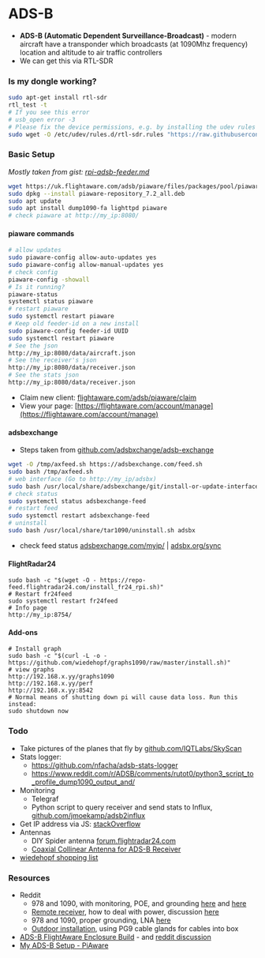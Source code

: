 # ADS-B

* <strong>ADS-B (Automatic Dependent Surveillance-Broadcast)</strong> - modern aircraft have a transponder which broadcasts (at 1090Mhz frequency) location and altitude to air traffic controllers
* We can get this via RTL-SDR


### Is my dongle working?

```bash
sudo apt-get install rtl-sdr
rtl_test -t
# If you see this error
# usb_open error -3
# Please fix the device permissions, e.g. by installing the udev rules file rtl-sdr.rules
sudo wget -O /etc/udev/rules.d/rtl-sdr.rules "https://raw.githubusercontent.com/osmocom/rtl-sdr/master/rtl-sdr.rules"
```

### Basic Setup

*Mostly taken from gist: [rpi-adsb-feeder.md](https://gist.github.com/kanchudeep/2068aa149b1f787f8f77d7b785de304a)*

```bash
wget https://uk.flightaware.com/adsb/piaware/files/packages/pool/piaware/p/piaware-support/piaware-repository_7.2_all.deb
sudo dpkg --install piaware-repository_7.2_all.deb
sudo apt update
sudo apt install dump1090-fa lighttpd piaware
# check piaware at http://my_ip:8080/
```

#### piaware commands

```bash
# allow updates
sudo piaware-config allow-auto-updates yes
sudo piaware-config allow-manual-updates yes
# check config
piaware-config -showall
# Is it running?
piaware-status
systemctl status piaware
# restart piaware
sudo systemctl restart piaware
# Keep old feeder-id on a new install
sudo piaware-config feeder-id UUID
sudo systemctl restart piaware
# See the json
http://my_ip:8080/data/aircraft.json
# See the receiver's json
http://my_ip:8080/data/receiver.json
# See the stats json
http://my_ip:8080/data/receiver.json
```

* Claim new client: [flightaware.com/adsb/piaware/claim](https://flightaware.com/adsb/piaware/claim)
* View your page: [https://flightaware.com/account/manage](https://flightaware.com/account/manage)

#### adsbexchange

* Steps taken from [github.com/adsbxchange/adsb-exchange](https://github.com/adsbxchange/adsb-exchange)

```bash
wget -O /tmp/axfeed.sh https://adsbexchange.com/feed.sh
sudo bash /tmp/axfeed.sh
# web interface (Go to http://my_ip/adsbx)
sudo bash /usr/local/share/adsbexchange/git/install-or-update-interface.sh
# check status
sudo systemctl status adsbexchange-feed
# restart feed
sudo systemctl restart adsbexchange-feed
# uninstall
sudo bash /usr/local/share/tar1090/uninstall.sh adsbx
```


* check feed status [adsbexchange.com/myip/](https://adsbexchange.com/myip/) | [adsbx.org/sync](http://adsbx.org/sync)

#### FlightRadar24

```
sudo bash -c "$(wget -O - https://repo-feed.flightradar24.com/install_fr24_rpi.sh)"
# Restart fr24feed
sudo systemctl restart fr24feed
# Info page
http://my_ip:8754/
```

#### Add-ons

```
# Install graph
sudo bash -c "$(curl -L -o - https://github.com/wiedehopf/graphs1090/raw/master/install.sh)"
# view graphs
http://192.168.x.yy/graphs1090
http://192.168.x.yy/perf
http://192.168.x.yy:8542
# Normal means of shutting down pi will cause data loss. Run this instead:
sudo shutdown now
```

### Todo

* Take pictures of the planes that fly by [github.com/IQTLabs/SkyScan](https://github.com/IQTLabs/SkyScan)
* Stats logger: 
  * https://github.com/nfacha/adsb-stats-logger
  * https://www.reddit.com/r/ADSB/comments/rutot0/python3_script_to_profile_dump1090_output_and/
* Monitoring
  * Telegraf
  * Python script to query receiver and send stats to Influx, [github.com/jmoekamp/adsb2influx](https://github.com/jmoekamp/adsb2influx/blob/main/adsb2influx.py)
* Get IP address via JS: [stackOverflow](https://stackoverflow.com/questions/3653065/get-local-ip-address-in-node-js)
* Antennas
  * DIY Spider antenna [forum.flightradar24.com](https://forum.flightradar24.com/forum/radar-forums/technical-matters-hardware/10396-quick-spider-no-soldering-no-connector)
  * [Coaxial Collinear Antenna for ADS-B Receiver](https://www.balarad.net/)
* [wiedehopf shopping list](https://github.com/wiedehopf/adsb-wiki/wiki/adsb-receiver-shopping-list)

### Resources

* Reddit
  * 978 and 1090, with monitoring, POE, and grounding [here](https://www.reddit.com/r/RTLSDR/comments/qzpp0q/latest_iteration_of_my_adsb_feeder_box_based_on/) and [here](https://www.reddit.com/r/ADSB/comments/qzpnwy/latest_iteration_of_my_adsb_feeder_box_based_on/)
  * [Remote receiver](https://m0taz.co.uk/2020/07/raspberry-pi4-remote-mount-adsb-receiver/), how to deal with power, discussion [here](https://www.reddit.com/r/ADSB/comments/i2eryr/outdoor_adsb_receiver_with_no_rx_coax_loss/)
  * 978 and 1090, proper grounding, LNA [here](https://www.reddit.com/r/ADSB/comments/lg9p7n/before_and_after/)
  * [Outdoor installation](https://www.reddit.com/r/raspberry_pi/comments/uhxt5k/finally_moved_the_piaware_outside/), using PG9 cable glands for cables into box
* [ADS-B FlightAware Enclosure Build](https://imgur.com/gallery/dpyGo) - and [reddit discussion](https://www.reddit.com/r/RTLSDR/comments/7pkso6/)
* [My ADS-B Setup - PiAware](https://www.reddit.com/r/ADSB/comments/akk01c/)






<!--

### potential shopping list

* If the cable is N-Type to N-Type:
  * Combine surge protector and cable: [400-Series N-Male to N-Male In-Line Lightning Protector Cable Assemblies](http://www.l-com.com/surge-protector-400-series-n-male-to-n-male-in-line-lightning-protector-cable-assemblies)
  * N-Male to N-SMA adapter. Options: [JEFA Tech Adapter](https://www.amazon.com/dp/B001GUSCH6/) | [Phonetone N male to SMA female](https://www.amazon.com/dp/B00KL6PXMI/)
* If the cable is N-Type to SMA:
  * Cable option: [MPD Digital LMR-400 Coaxial Antenna Cable Line with N Male & SMA Male Connectors](https://www.amazon.com/dp/B00H9II8I2/) - (1ft, can also be a jumper between n-type surge protector to dongle
  * Surge protector for the SMA end: [SMA Lightning Arrestor Surge Protector SMA Male to SMA Female](https://www.amazon.com/dp/B07K25Y1JW/)
* Antenna Mounting assembly
  * [CHANNEL MASTER CM-3090 Universal J-Mount](https://www.amazon.com/dp/B000BSIABM) - antenna mount along fascia of house
  * [Everbilt 1-3/4 in. Stainless-Steel Clamp](https://www.homedepot.com/p/202309386) - to manage wires on mast - $1.10 each
  * [10 Gauge Copper ground wire](https://www.amazon.com/dp/B008OILG5I)

-->

